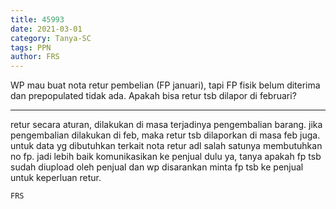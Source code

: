 ```yaml
---
title: 45993
date: 2021-03-01
category: Tanya-SC
tags: PPN
author: FRS
---
```


WP mau buat nota retur pembelian (FP januari), tapi FP fisik belum diterima dan prepopulated tidak ada. Apakah bisa retur tsb dilapor di februari?

---

retur secara aturan, dilakukan di masa terjadinya pengembalian barang. jika pengembalian dilakukan di feb, maka retur tsb dilaporkan di masa feb juga. untuk data yg dibutuhkan terkait nota retur adl salah satunya membutuhkan no fp. jadi lebih baik komunikasikan ke penjual dulu ya, tanya apakah fp tsb sudah diupload oleh penjual dan wp disarankan minta fp tsb ke penjual untuk keperluan retur.

`FRS`

